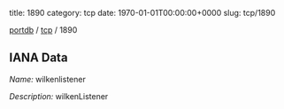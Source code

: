 title: 1890
category: tcp
date: 1970-01-01T00:00:00+0000
slug: tcp/1890

[portdb](/) / [tcp](/category/tcp.html) / 1890


## IANA Data

_Name:_ wilkenlistener

_Description:_ wilkenListener

